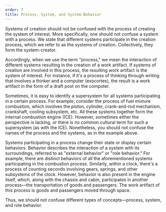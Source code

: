 ```yaml
---
order: 7
title: Process, System, and System Behavior
---
```


Systems of creation should not be confused with the process of creating the system of interest. More specifically, one should not confuse a system with a process. We state that different systems participate in the creation process, which we refer to as the systems of creation. Collectively, they form the system-creator.

Accordingly, when we use the term "process," we mean the interaction of different systems resulting in the creation of a work artifact. If systems of creation are involved in this process, the resulting work artifact is the system of interest. For instance, if it's a process of thinking through writing that involves a thinker and a computer (exocortex), the result is a work artifact in the form of a draft post on the computer.

Sometimes, it is easy to identify a supersystem for all systems participating in a certain process. For example, consider the process of fuel mixture combustion, which involves the piston, cylinder, crank-and-rod mechanism, crankshaft, cooling subsystem, etc. All these systems together form the internal combustion engine (ICE). However, sometimes either the perspective is lacking, or there is no common cultural term for such a supersystem (as with the ICE). Nonetheless, you should not confuse the names of the process and the systems, as in the example above.

Systems participating in a process change their state or display certain behaviors. Behavior describes the interaction of a system with its surroundings, referred to as "external behavior" or "role behavior." For example, there are distinct behaviors of all the aforementioned systems participating in the combustion process. Similarly, within a clock, there's a process of counting seconds involving gears, springs, and other subsystems of the clock. However, behavior is also present in the engine itself, which, along with the chassis and cabin, participates in another process—the transportation of goods and passengers. The work artifact of this process is goods and passengers moved through space.

Thus, we should not confuse different types of concepts—process, system, and role behavior.